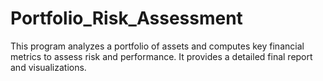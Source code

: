 # Portfolio_Risk_Assessment
This program analyzes a portfolio of assets and computes key financial metrics to assess risk and performance. It provides a detailed final report and visualizations.
